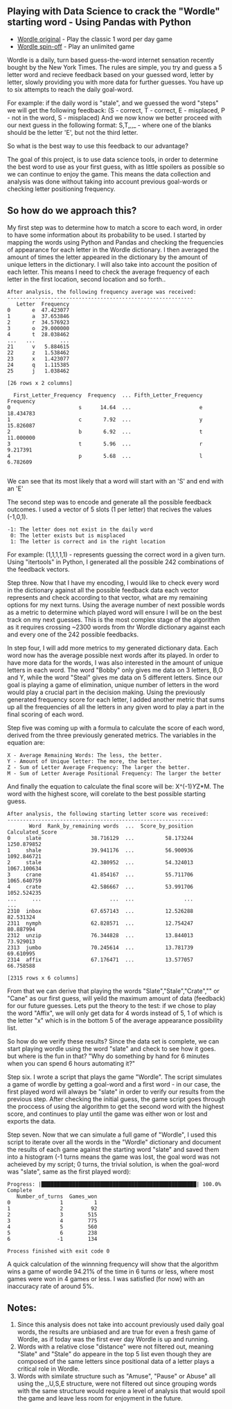 Playing with Data Science to crack the "Wordle" starting word - Using Pandas with Python
--------------------------------------------------------------------------------------------------

* [Wordle original](https://www.powerlanguage.co.uk/wordle/) - Play the classic 1 word per day game
* [Wordle spin-off](https://wordlegame.org/) - Play an unlimited game


Wordle is a daily, turn based guess-the-word internet sensation recently bought by the New York Times.
The rules are simple, you try and guess a 5 letter word and recieve feedback based on your guessed word, letter by letter, slowly providing you with more data for further guesses. You have up to six attempts to reach the daily goal-word.

For example: if the daily word is "stale", and we guessed the word "steps" we will get the following feedback:
(S - correct, T - correct, E - misplaced, P - not in the word, S - misplaced)
And we now know we better proceed with our next guess in the following format:
S,T,_,_,_ - where one of the blanks should be the letter 'E', but not the third letter.

So what is the best way to use this feedback to our advantage?

The goal of this project, is to use data science tools, in order to determine the best word to use as your first guess, with as little spoilers as possible so we can continue to enjoy the game. This means the data collection and analysis was done without taking into account previous goal-words or checking letter positioning frequency.

So how do we approach this?
--------------------------------------------------------------------------------------------------

My first step was to determine how to match a score to each word, in order to have some information about its probability to be used. I started by mapping the words using Python and Pandas and checking the frequencies of appearance for each letter in the Wordle dictionary. I then averaged the amount of times the letter appeared in the dictionary by the amount of unique letters in the dictionary. I will also take into account the position of each letter. This means I need to check the average frequency of each letter in the first location, second location and so forth..

```
After analysis, the following frequency average was received:
------------------------------------------------------------
   Letter  Frequency
0       e  47.423077
1       a  37.653846
2       r  34.576923
3       o  29.000000
4       t  28.038462
...   ...        ...
21      v   5.884615
22      z   1.538462
23      x   1.423077
24      q   1.115385
25      j   1.038462

[26 rows x 2 columns]

  First_Letter_Frequency  Frequency  ... Fifth_Letter_Frequency  Frequency
0                      s      14.64  ...                      e  18.434783
1                      c       7.92  ...                      y  15.826087
2                      b       6.92  ...                      t  11.000000
3                      t       5.96  ...                      r   9.217391
4                      p       5.68  ...                      l   6.782609


```
We can see that its most likely that a word will start with an 'S' and end with an 'E'

The second step was to encode and generate all the possible feedback outcomes. I used a vector of 5 slots (1 per letter) that recives the values (-1,0,1).
```
-1: The letter does not exist in the daily word
 0: The letter exists but is misplaced
 1: The letter is correct and in the right location
 ```
 
For example: (1,1,1,1,1) - represents guessing the correct word in a given turn.
Using "itertools" in Python, I generated all the possible 242 combinations of the feedback vectors.
 
Step three. Now that I have my encoding, I would like to check every word in the dictionary against all the possible feedback data each vector represents and check according to that vector, what are my remaining options for my next turns. Using the average number of next possible words as a metric to determine which played word will ensure I will be on the best track on my next guesses. This is the most complex stage of the algorithm as it requires crossing ~2300 words from thr Wordle dictionary against each and every one of the 242 possible feedbacks.

In step four, I will add more metrics to my generated dictionary data. Each word now has the average possible next words after its played. In order to have more data for the words, I was also interested in the amount of unique letters in each word. The word "Bobby" only gives me data on 3 letters, B,O and Y, while the word "Steal" gives me data on 5 different letters. Since our goal is playing a game of elimination, unique number of letters in the word would play a crucial part in the decision making. Using the previously generated frequency score for each letter, I added another metric that sums up all the frequencies of all the letters in any given word to play a part in the final scoring of each word.

Step five was coming up with a formula to calculate the score of each word, derived from the three previously generated metrics.
The variables in the equation are:
```
X - Average Remaining Words: The less, the better.
Y - Amount of Unique letter: The more, the better.
Z - Sum of Letter Average Frequency: The larger the better.
M - Sum of Letter Average Positional Frequency: The larger the better
```

And finally the equation to calculate the final score will be: X^(-1)*Y*Z*M. The word with the highest score, will corelate to the best possible starting guess.

```
After analysis, the following starting letter score was received:
------------------------------------------------------------
       Word  Rank_by_remaining words  ...  Score_by_position  Calculated_Score
0     slate                38.716129  ...          58.173244       1250.879852
1     shale                39.941176  ...          56.900936       1092.846721
2     stale                42.380952  ...          54.324013       1067.100634
3     crane                41.854167  ...          55.711706       1065.640759
4     crate                42.586667  ...          53.991706       1052.524235
...     ...                      ...  ...                ...               ...
2310  inbox                67.657143  ...          12.526288         82.531324
2311  nymph                62.828571  ...          12.754247         80.887994
2312  unzip                76.344828  ...          13.844013         73.929013
2313  jumbo                70.245614  ...          13.781739         69.610995
2314  affix                67.176471  ...          13.577057         66.758588

[2315 rows x 6 columns]
```
From that we can derive that playing the words "Slate","Stale","Crate","" or "Cane" as our first guess, will yeild the maximum amount of data (feedback) for our future guesses. Lets put the theory to the test: if we chose to play the word "Affix", we will only get data for 4 words instead of 5, 1 of which is the letter "x" which is in the bottom 5 of the average appearance possibility list.

So how do we verify these results? Since the data set is complete, we can start playing wordle using the word "slate" and check to see how it goes. but where is the fun in that? 
"Why do something by hand for 6 minutes when you can spend 6 hours automating it?"

Step six. I wrote a script that plays the game "Wordle". The script simulates a game of wordle by getting a goal-word and a first word - in our case, the first played word will always be "slate" in order to verify our results from the previous step. After checking the initial guess, the game script goes through the proccess of using the algorithm to get the second word with the highest score, and continues to play until the game was either won or lost and exports the data.

Step seven. Now that we can simulate a full game of "Wordle", I used this script to iterate over all the words in the "Wordle" dictionary and document the results of each game against the starting word "slate" and saved them into a histogram (-1 turns means the game was lost, the goal word was not acheieved by my script; 0 turns, the trivial solution, is when the goal-word was "slate", same as the first played word):

```
Progress: |██████████████████████████████████████████████████| 100.0% Complete
   Number_of_turns  Games_won
0                1          1
1                2         92
2                3        515
3                4        775
4                5        560
5                6        238
6               -1        134

Process finished with exit code 0
```

A quick calculation of the winnning frequency will show that the algorithm wins a game of wordle 94.21% of the time in 6 turns or less, where most games were won in 4 games or less. I was satisfied (for now) with an inaccuracy rate of around 5%.


Notes:
---------------------------------------------------------------------------------------------------
1) Since this analysis does not take into account previously used daily goal words, the results are unbiased and are true for even a fresh game of Wordle, as if today was the first ever day Wordle is up and running.
2) Words with a relative close "distance" were not filtered out, meaning "Slate" and "Stale" do appeare in the top 5 list even though they are composed of the same letters since positional data of a letter plays a critical role in Wordle.
3) Words with similate structure such as "Amuse", "Pause" or Abuse" all using the _,_,U,S,E structure, were not filtered out since grouping words with the same structure would require a level of analysis that would spoil the game and leave less room for enjoyment in the future.
